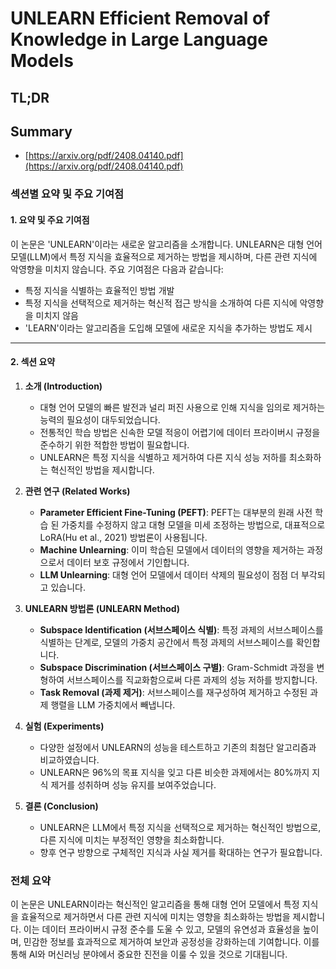 # UNLEARN Efficient Removal of Knowledge in Large Language Models
## TL;DR
## Summary
- [https://arxiv.org/pdf/2408.04140.pdf](https://arxiv.org/pdf/2408.04140.pdf)

### 섹션별 요약 및 주요 기여점

#### 1. 요약 및 주요 기여점
이 논문은 'UNLEARN'이라는 새로운 알고리즘을 소개합니다. UNLEARN은 대형 언어 모델(LLM)에서 특정 지식을 효율적으로 제거하는 방법을 제시하며, 다른 관련 지식에 악영향을 미치지 않습니다. 주요 기여점은 다음과 같습니다:
- 특정 지식을 식별하는 효율적인 방법 개발
- 특정 지식을 선택적으로 제거하는 혁신적 접근 방식을 소개하여 다른 지식에 악영향을 미치지 않음
- 'LEARN'이라는 알고리즘을 도입해 모델에 새로운 지식을 추가하는 방법도 제시

---

#### 2. 섹션 요약

1. **소개 (Introduction)**
   - 대형 언어 모델의 빠른 발전과 널리 퍼진 사용으로 인해 지식을 임의로 제거하는 능력의 필요성이 대두되었습니다.
   - 전통적인 학습 방법은 신속한 모델 적응이 어렵기에 데이터 프라이버시 규정을 준수하기 위한 적합한 방법이 필요합니다.
   - UNLEARN은 특정 지식을 식별하고 제거하여 다른 지식 성능 저하를 최소화하는 혁신적인 방법을 제시합니다.

2. **관련 연구 (Related Works)**
   - **Parameter Efficient Fine-Tuning (PEFT)**: PEFT는 대부분의 원래 사전 학습 된 가중치를 수정하지 않고 대형 모델을 미세 조정하는 방법으로, 대표적으로 LoRA(Hu et al., 2021) 방법론이 사용됩니다.
   - **Machine Unlearning**: 이미 학습된 모델에서 데이터의 영향을 제거하는 과정으로서 데이터 보호 규정에서 기인합니다.
   - **LLM Unlearning**: 대형 언어 모델에서 데이터 삭제의 필요성이 점점 더 부각되고 있습니다.

3. **UNLEARN 방법론 (UNLEARN Method)**
   - **Subspace Identification (서브스페이스 식별)**: 특정 과제의 서브스페이스를 식별하는 단계로, 모델의 가중치 공간에서 특정 과제의 서브스페이스를 확인합니다.
   - **Subspace Discrimination (서브스페이스 구별)**: Gram-Schmidt 과정을 변형하여 서브스페이스를 직교화함으로써 다른 과제의 성능 저하를 방지합니다.
   - **Task Removal (과제 제거)**: 서브스페이스를 재구성하여 제거하고 수정된 과제 행렬을 LLM 가중치에서 빼냅니다.

4. **실험 (Experiments)**
   - 다양한 설정에서 UNLEARN의 성능을 테스트하고 기존의 최첨단 알고리즘과 비교하였습니다.
   - UNLEARN은 96%의 목표 지식을 잊고 다른 비슷한 과제에서는 80%까지 지식 제거를 성취하며 성능 유지를 보여주었습니다.

5. **결론 (Conclusion)**
   - UNLEARN은 LLM에서 특정 지식을 선택적으로 제거하는 혁신적인 방법으로, 다른 지식에 미치는 부정적인 영향을 최소화합니다.
   - 향후 연구 방향으로 구체적인 지식과 사실 제거를 확대하는 연구가 필요합니다.

### 전체 요약
이 논문은 UNLEARN이라는 혁신적인 알고리즘을 통해 대형 언어 모델에서 특정 지식을 효율적으로 제거하면서 다른 관련 지식에 미치는 영향을 최소화하는 방법을 제시합니다. 이는 데이터 프라이버시 규정 준수를 도울 수 있고, 모델의 유연성과 효율성을 높이며, 민감한 정보를 효과적으로 제거하여 보안과 공정성을 강화하는데 기여합니다. 이를 통해 AI와 머신러닝 분야에서 중요한 진전을 이룰 수 있을 것으로 기대됩니다.